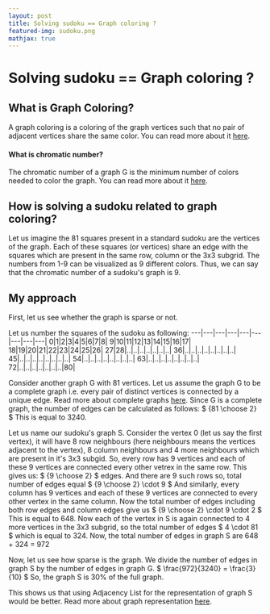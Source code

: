 ```yaml
---
layout: post
title: Solving sudoku == Graph coloring ?
featured-img: sudoku.png
mathjax: true
---
```

# Solving sudoku == Graph coloring ?

## What is Graph Coloring?

A graph coloring is a coloring of the graph vertices such that no pair of adjacent vertices share the same color. You can read more about it [here](https://www.geeksforgeeks.org/graph-coloring-applications/).

#### What is chromatic number?
The chromatic number of a graph G is the minimum number of colors needed to color the graph. You can read more about it [here](http://mathworld.wolfram.com/ChromaticNumber.html).

## How is solving a sudoku related to graph coloring?

Let us imagine the 81 squares present in a standard sudoku are the vertices of the graph. Each of these squares (or vertices) share an edge with the squares which are present in the same row, column or the 3x3 subgrid. The numbers from 1-9 can be visualized as 9 different colors. Thus, we can say that the chromatic number of a sudoku's graph is 9.

## My approach

First, let us see whether the graph is sparse or not.

Let us number the squares of the sudoku as following:
---|---|---|---|---|---|---|---|---|
0|1|2|3|4|5|6|7|8|
9|10|11|12|13|14|15|16|17|
18|19|20|21|22|23|24|25|26|
27|28|..|..|..|..|..|..|..|
36|..|..|..|..|..|..|..|..|
45|..|..|..|..|..|..|..|..|
54|..|..|..|..|..|..|..|..|
63|..|..|..|..|..|..|..|..|
72|..|..|..|..|..|..|..|80|

Consider another graph G with 81 vertices. Let us assume the graph G to be a complete graph i.e. every pair of distinct vertices is connected by a unique edge. Read more about complete graphs [here](https://en.wikipedia.org/wiki/Complete_graph).
Since G is a complete graph, the number of edges can be calculated as follows:
            $ {81 \choose 2} $
This is equal to 3240.

Let us name our sudoku's graph S. Consider the vertex 0 (let us say the first vertex), it will have 8 row neighbours (here neighbours means the vertices adjacent to the vertex), 8 column neighbours and 4 more neighbours which are present in it's 3x3 subgid.
So, every row has 9 vertices and each of these 9 vertices are connected every other vetrex in the same row. This gives us:
            $ {9 \choose 2} $
edges. And there are 9 such rows so, total number of edges equal
            $ {9 \choose 2} \cdot 9 $
And similarly, every column has 9 vertices and each of these 9 vertices are connected to every other vertex in the same column. Now the total number of edges including both row edges and column edges give us
            $ {9 \choose 2} \cdot 9 \cdot 2 $
This is equal to 648.
Now each of the vertex in S is again connected to 4 more vertices in the 3x3 subgrid, so the total number of edges
            $ 4 \cdot 81 $
which is equal to 324.
Now, the total number of edges in graph S are
             648 + 324 = 972

Now, let us see how sparse is the graph. We divide the number of edges in graph S by the number of edges in graph G.
            $ \frac{972}{3240} = \frac{3}{10} $
So, the graph S is 30% of the full graph.

This shows us that using Adjacency List for the representation of graph S would be better. Read more about graph representation [here](https://www.geeksforgeeks.org/graph-and-its-representations/).
